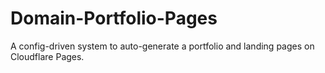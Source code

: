 # Domain-Portfolio-Pages
A config-driven system to auto-generate a portfolio and landing pages on Cloudflare Pages.
